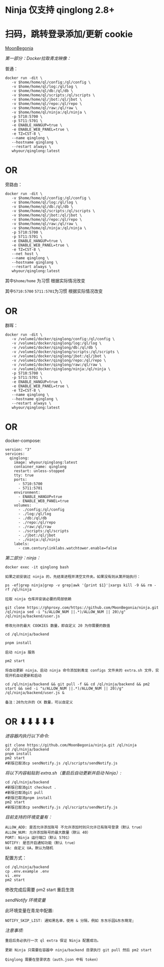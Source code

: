 # Ninja 仅支持 qinglong 2.8+

# 扫码，跳转登录添加/更新 cookie

<a href="https://github.com/PoisonWxyz/Collected/tree/MoonBegonia" target="_blank">MoonBegonia</a>

*第一部分：Docker拉取青龙映像：*

普通：

    docker run -dit \
       -v $home/home/ql/config:/ql/config \
       -v $home/home/ql/log:/ql/log \
       -v $home/home/ql/db:/ql/db \
       -v $home/home/ql/scripts:/ql/scripts \
       -v $home/home/ql/jbot:/ql/jbot \
       -v $home/home/ql/repo:/ql/repo \
       -v $home/home/ql/raw:/ql/raw \
       -v $home/home/ql/ninja:/ql/ninja \
       -p 5710:5700 \
       -p 5711:5701 \
       -e ENABLE_HANGUP=true \
       -e ENABLE_WEB_PANEL=true \
       -e TZ=CST-8 \
       --name qinglong \
       --hostname qinglong \
       --restart always \
       whyour/qinglong:latest
# OR

旁路由：

    docker run -dit \
       -v $home/home/ql/config:/ql/config \
       -v $home/home/ql/log:/ql/log \
       -v $home/home/ql/db:/ql/db \
       -v $home/home/ql/scripts:/ql/scripts \
       -v $home/home/ql/jbot:/ql/jbot \
       -v $home/home/ql/repo:/ql/repo \
       -v $home/home/ql/raw:/ql/raw \
       -v $home/home/ql/ninja:/ql/ninja \
       -p 5710:5700 \
       -p 5711:5701 \
       -e ENABLE_HANGUP=true \
       -e ENABLE_WEB_PANEL=true \
       -e TZ=CST-8 \
       --net host \
       --name qinglong \
       --hostname qinglong \
       --restart always \
       whyour/qinglong:latest

其中`$home/home` 为习惯 根据实际情况改变

其中`5710:5700` `5711:5701`为习惯 根据实际情况改变

# OR

群晖：

    docker run -dit \
       -v /volume1/docker/qinglong/config:/ql/config \
       -v /volume1/docker/qinglong/log:/ql/log \
       -v /volume1/docker/qinglong/db:/ql/db \
       -v /volume1/docker/qinglong/scripts:/ql/scripts \
       -v /volume1/docker/qinglong/jbot:/ql/jbot \
       -v /volume1/docker/qinglong/repo:/ql/repo \
       -v /volume1/docker/qinglong/raw:/ql/raw \
       -v /volume1/docker/qinglong/ninja:/ql/ninja \
       -p 5710:5700 \
       -p 5711:5701 \
       -e ENABLE_HANGUP=true \
       -e ENABLE_WEB_PANEL=true \
       -e TZ=CST-8 \
       --name qinglong \
       --hostname qinglong \
       --restart always \
       whyour/qinglong:latest
# OR

docker-compose:

    version: "3"
    services:
      qinglong:
        image: whyour/qinglong:latest
        container_name: qinglong
        restart: unless-stopped
        tty: true
        ports:
          - 5710:5700
          - 5711:5701
        environment:
          - ENABLE_HANGUP=true
          - ENABLE_WEB_PANEL=true
        volumes:
          - ./config:/ql/config
          - ./log:/ql/log
          - ./db:/ql/db
          - ./repo:/ql/repo
          - ./raw:/ql/raw
          - ./scripts:/ql/scripts
          - ./jbot:/ql/jbot
          - ./ninja:/ql/ninja
        labels:
          - com.centurylinklabs.watchtower.enable=false

*第二部分：ninja：*

`docker exec -it qinglong bash`

    如果之前安装过 ninja 的，先结束进程并清空文件夹。如果没有则从第开始执行：
`ps -ef|grep ninja|grep -v grep|awk '{print $1}'|xargs kill -9 && rm -rf /ql/ninja`

    拉取 ninja 仓库并安装必要的局部依赖

`git clone https://ghproxy.com/https://github.com/MoonBegonia/ninja.git /ql/ninja sed -i "s/ALLOW_NUM ||.*)/ALLOW_NUM || 20)/g" /ql/ninja/backend/user.js` 
    
    修改允许的最大 COOKIES 数量，即自定义 20 为你需要的数值

`cd /ql/ninja/backend`

`pnpm install`

    启动 ninja 服务

`pm2 start`

    将自动更新 ninja、启动 ninja 命令添加到青龙 configs 文件夹的 extra.sh 文件，实现开机自动更新和启动
`cd /ql/ninja/backend && git pull -f && cd /ql/ninja/backend && pm2 start && sed -i "s/ALLOW_NUM ||.*)/ALLOW_NUM || 20)/g" /ql/ninja/backend/user.js &`
    
    备注：20为允许的 CK 数量，可以自定义
# OR ⬇⬇⬇⬇⬇

*进容器内执行以下命令:*

    git clone https://github.com/MoonBegonia/ninja.git /ql/ninja
    cd /ql/ninja/backend
    pnpm install
    pm2 start
    #新版已取消cp sendNotify.js /ql/scripts/sendNotify.js 

*将以下内容粘贴到 extra.sh（重启后自动更新并启动 Ninja）:*

    cd /ql/ninja/backend
    #新版已取消git checkout .
    #新版已取消git pull
    #新版已取消pnpm install
    pm2 start
    #新版已取消cp sendNotify.js /ql/scripts/sendNotify.js

*目前支持的环境变量有：*

    ALLOW_ADD: 是否允许添加账号 不允许添加时则只允许已有账号登录（默认 true）
    ALLOW_NUM: 允许添加账号的最大数量（默认 40）
    PORT: Ninja 运行端口（默认 5701）
    NOTIFY: 是否开启通知功能（默认 true）
    UA: 自定义 UA，默认为随机

配置方式：

    cd /ql/ninja/backend
    cp .env.example .env
    vi .env
    pm2 start

修改完成后需要 pm2 start 重启生效

*sendNotify 环境变量*

此环境变量在青龙中配置:

    NOTIFY_SKIP_LIST: 通知黑名单，使用 & 分隔，例如 东东乐园&东东萌宠;

*注意事项:*

    重启后务必执行一次 ql extra 保证 Ninja 配置成功。

    更新 Ninja 只需要在容器中 ninja/backend 目录执行 git pull 然后 pm2 start

    Qinglong 需要在登录状态（auth.json 中有 token）
